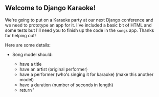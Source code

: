 ## Welcome to Django Karaoke!

We're going to put on a Karaoke party at our next Django conference and we need to prototype an app for it. I've included a basic bit of HTML and some tests but I'll need you to finish up the code in the `songs` app. Thanks for helping out! 

Here are some details:

* Song model should:
  * have a title
  * have an artist (original performer)
  * have a performer (who's singing it for karaoke) (make this another model)
  * have a duration (number of seconds in length)
  * return '<title> by <artist>' when turned into a string
  
* Performer model should:
  * have a name
  * return the name when turned into a string
  
* Views:
  * list view, all of the songs
  * detail view, a particular song
    * tell who's performing it
  * performer view, a particular performer
    * list all of their songs
    
Feel free to add other features, too, if you want. Like maybe the minutes:seconds version of how long the song is?

You can check out the tests in songs/tests.py and run them with `python manage.py tests`.

Good luck!
